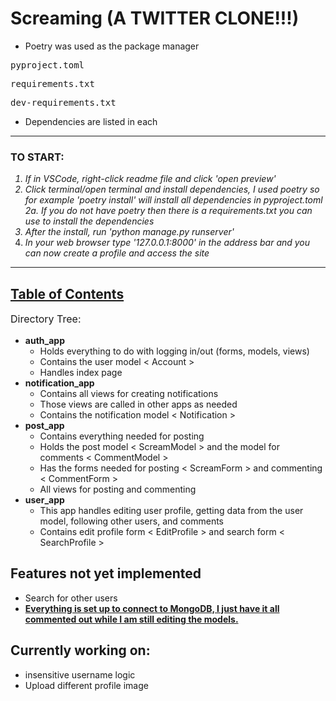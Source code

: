 # Screaming (A TWITTER CLONE!!!)

- Poetry was used as the package manager
<pre>pyproject.toml</pre>
<pre>requirements.txt</pre>
<pre>dev-requirements.txt</pre>

- Dependencies are listed in each
<hr>

### TO START:

<span><i>
1. If in VSCode, right-click readme file and click 'open preview'
2. Click terminal/open terminal and install dependencies, I used poetry so for example 'poetry install' will install all dependencies in pyproject.toml
  2a. If you do not have poetry then there is a requirements.txt you can use to install the dependencies
3. After the install, run 'python manage.py runserver'
4. In your web browser type '127.0.0.1:8000' in the address bar and you can now create a profile and access the site
</i></span>

<hr>

## <u>Table of Contents</u>

<p style="font-size: 16px">Directory Tree:</p>

- <b>auth_app</b>
  * Holds everything to do with logging in/out (forms, models, views)
  * Contains the user model < Account >
  * Handles index page
- <b>notification_app</b>
  * Contains all views for creating notifications
  * Those views are called in other apps as needed
  * Contains the notification model < Notification >
- <b>post_app</b>
  * Contains everything needed for posting
  * Holds the post model < ScreamModel > and the model for comments < CommentModel >
  * Has the forms needed for posting < ScreamForm > and commenting < CommentForm >
  * All views for posting and commenting
- <b>user_app</b>
  * This app handles editing user profile, getting data from the user model, following other users, and comments
  * Contains edit profile form < EditProfile > and search form < SearchProfile >

## Features not yet implemented
 - Search for other users
 - <b><u>Everything is set up to connect to MongoDB, I just have it all commented out while I am still editing the models.</u></b>

## Currently working on:
- insensitive username logic
- Upload different profile image

